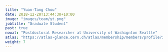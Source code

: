 ```yaml
---
title: "Yuan-Tang Chou"
date: 2018-12-20T13:44:30+10:00
image: "images/team/yt.png"
jobtitle: "Graduate Student"
past: true
nowat: "Postdoctoral Researcher at University of Washignton Seattle"
atlas: "https://atlas-glance.cern.ch/atlas/membership/members/profile?id=10183"
weight: 7
---
```


